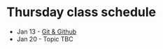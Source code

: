 # Thursday class schedule

- Jan 13 - [Git & Github](/README.md#Git_and_GitHub)
- Jan 20 - Topic TBC
